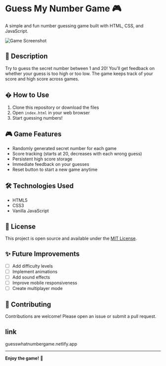 # Guess My Number Game 🎮

A simple and fun number guessing game built with HTML, CSS, and JavaScript.

![Game Screenshot](screenshot.png) <!-- Add your screenshot file here -->

## 🎯 Description
Try to guess the secret number between 1 and 20! You'll get feedback on whether your guess is too high or too low. The game keeps track of your score and high score across games.

## � How to Use
1. Clone this repository or download the files
2. Open `index.html` in your web browser
3. Start guessing numbers!

## 🎮 Game Features
- Randomly generated secret number for each game
- Score tracking (starts at 20, decreases with each wrong guess)
- Persistent high score storage
- Immediate feedback on your guesses
- Reset button to start a new game anytime

## 🛠️ Technologies Used
- HTML5
- CSS3
- Vanilla JavaScript

## 📜 License
This project is open source and available under the [MIT License](LICENSE).

## ✨ Future Improvements
- [ ] Add difficulty levels
- [ ] Implement animations
- [ ] Add sound effects
- [ ] Improve mobile responsiveness
- [ ] Create multiplayer mode

## 🙌 Contributing
Contributions are welcome! Please open an issue or submit a pull request.

## link
guesswhatnumbergame.netlify.app

---
**Enjoy the game!** 🎉


